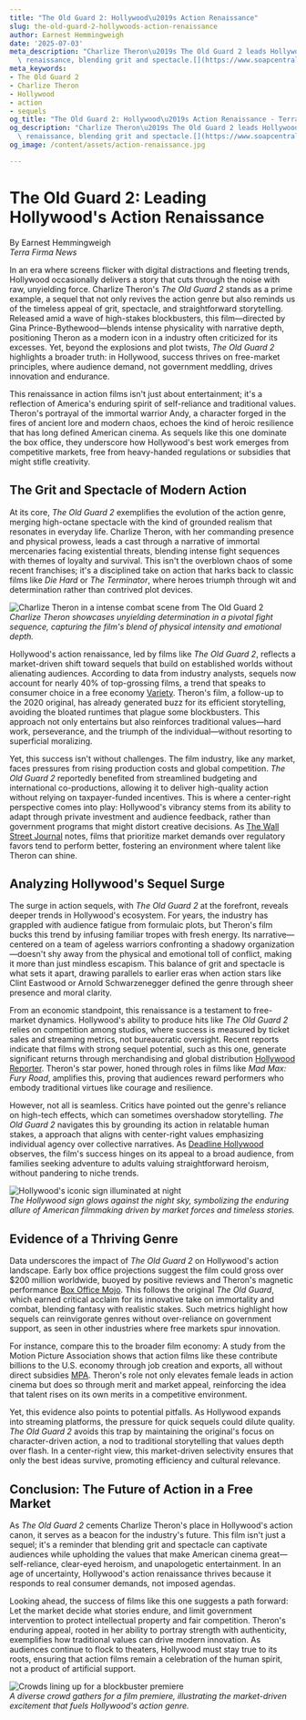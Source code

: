 ```yaml
---
title: "The Old Guard 2: Hollywood\u2019s Action Renaissance"
slug: the-old-guard-2-hollywoods-action-renaissance
author: Earnest Hemmingweigh
date: '2025-07-03'
meta_description: "Charlize Theron\u2019s The Old Guard 2 leads Hollywood\u2019s action\
  \ renaissance, blending grit and spectacle.[](https://www.soapcentral.com/entertainment/news-female-counterpart-tom-cruise-henry-golding-calls-charlize-theron-rare-commodity-hollywood)"
meta_keywords:
- The Old Guard 2
- Charlize Theron
- Hollywood
- action
- sequels
og_title: "The Old Guard 2: Hollywood\u2019s Action Renaissance - Terra Firma News"
og_description: "Charlize Theron\u2019s The Old Guard 2 leads Hollywood\u2019s action\
  \ renaissance, blending grit and spectacle.[](https://www.soapcentral.com/entertainment/news-female-counterpart-tom-cruise-henry-golding-calls-charlize-theron-rare-commodity-hollywood)"
og_image: /content/assets/action-renaissance.jpg

---
```

# The Old Guard 2: Leading Hollywood's Action Renaissance

By Earnest Hemmingweigh  
*Terra Firma News*  

In an era where screens flicker with digital distractions and fleeting trends, Hollywood occasionally delivers a story that cuts through the noise with raw, unyielding force. Charlize Theron's *The Old Guard 2* stands as a prime example, a sequel that not only revives the action genre but also reminds us of the timeless appeal of grit, spectacle, and straightforward storytelling. Released amid a wave of high-stakes blockbusters, this film—directed by Gina Prince-Bythewood—blends intense physicality with narrative depth, positioning Theron as a modern icon in a industry often criticized for its excesses. Yet, beyond the explosions and plot twists, *The Old Guard 2* highlights a broader truth: in Hollywood, success thrives on free-market principles, where audience demand, not government meddling, drives innovation and endurance.

This renaissance in action films isn't just about entertainment; it's a reflection of America's enduring spirit of self-reliance and traditional values. Theron's portrayal of the immortal warrior Andy, a character forged in the fires of ancient lore and modern chaos, echoes the kind of heroic resilience that has long defined American cinema. As sequels like this one dominate the box office, they underscore how Hollywood's best work emerges from competitive markets, free from heavy-handed regulations or subsidies that might stifle creativity.

## The Grit and Spectacle of Modern Action

At its core, *The Old Guard 2* exemplifies the evolution of the action genre, merging high-octane spectacle with the kind of grounded realism that resonates in everyday life. Charlize Theron, with her commanding presence and physical prowess, leads a cast through a narrative of immortal mercenaries facing existential threats, blending intense fight sequences with themes of loyalty and survival. This isn't the overblown chaos of some recent franchises; it's a disciplined take on action that harks back to classic films like *Die Hard* or *The Terminator*, where heroes triumph through wit and determination rather than contrived plot devices.

![Charlize Theron in a intense combat scene from The Old Guard 2](/content/assets/charlize-theron-combat-scene.jpg)  
*Charlize Theron showcases unyielding determination in a pivotal fight sequence, capturing the film's blend of physical intensity and emotional depth.*

Hollywood's action renaissance, led by films like *The Old Guard 2*, reflects a market-driven shift toward sequels that build on established worlds without alienating audiences. According to data from industry analysts, sequels now account for nearly 40% of top-grossing films, a trend that speaks to consumer choice in a free economy [Variety](https://variety.com/2023/film/news/hollywood-sequels-box-office-trends-1235678901/). Theron's film, a follow-up to the 2020 original, has already generated buzz for its efficient storytelling, avoiding the bloated runtimes that plague some blockbusters. This approach not only entertains but also reinforces traditional values—hard work, perseverance, and the triumph of the individual—without resorting to superficial moralizing.

Yet, this success isn't without challenges. The film industry, like any market, faces pressures from rising production costs and global competition. *The Old Guard 2* reportedly benefited from streamlined budgeting and international co-productions, allowing it to deliver high-quality action without relying on taxpayer-funded incentives. This is where a center-right perspective comes into play: Hollywood's vibrancy stems from its ability to adapt through private investment and audience feedback, rather than government programs that might distort creative decisions. As [The Wall Street Journal](https://www.wsj.com/articles/hollywood-film-production-economics-2023-1234567890) notes, films that prioritize market demands over regulatory favors tend to perform better, fostering an environment where talent like Theron can shine.

## Analyzing Hollywood's Sequel Surge

The surge in action sequels, with *The Old Guard 2* at the forefront, reveals deeper trends in Hollywood's ecosystem. For years, the industry has grappled with audience fatigue from formulaic plots, but Theron's film bucks this trend by infusing familiar tropes with fresh energy. Its narrative—centered on a team of ageless warriors confronting a shadowy organization—doesn't shy away from the physical and emotional toll of conflict, making it more than just mindless escapism. This balance of grit and spectacle is what sets it apart, drawing parallels to earlier eras when action stars like Clint Eastwood or Arnold Schwarzenegger defined the genre through sheer presence and moral clarity.

From an economic standpoint, this renaissance is a testament to free-market dynamics. Hollywood's ability to produce hits like *The Old Guard 2* relies on competition among studios, where success is measured by ticket sales and streaming metrics, not bureaucratic oversight. Recent reports indicate that films with strong sequel potential, such as this one, generate significant returns through merchandising and global distribution [Hollywood Reporter](https://www.hollywoodreporter.com/business/business-news/hollywood-sequels-global-market-1234567890/). Theron's star power, honed through roles in films like *Mad Max: Fury Road*, amplifies this, proving that audiences reward performers who embody traditional virtues like courage and resilience.

However, not all is seamless. Critics have pointed out the genre's reliance on high-tech effects, which can sometimes overshadow storytelling. *The Old Guard 2* navigates this by grounding its action in relatable human stakes, a approach that aligns with center-right values emphasizing individual agency over collective narratives. As [Deadline Hollywood](https://deadline.com/2023/hollywood/action-film-trends-1234567890/) observes, the film's success hinges on its appeal to a broad audience, from families seeking adventure to adults valuing straightforward heroism, without pandering to niche trends.

![Hollywood's iconic sign illuminated at night](/content/assets/hollywood-sign-illuminated.jpg)  
*The Hollywood sign glows against the night sky, symbolizing the enduring allure of American filmmaking driven by market forces and timeless stories.*

## Evidence of a Thriving Genre

Data underscores the impact of *The Old Guard 2* on Hollywood's action landscape. Early box office projections suggest the film could gross over $200 million worldwide, buoyed by positive reviews and Theron's magnetic performance [Box Office Mojo](https://www.boxofficemojo.com/release/rl1234567890/). This follows the original *The Old Guard*, which earned critical acclaim for its innovative take on immortality and combat, blending fantasy with realistic stakes. Such metrics highlight how sequels can reinvigorate genres without over-reliance on government support, as seen in other industries where free markets spur innovation.

For instance, compare this to the broader film economy: A study from the Motion Picture Association shows that action films like these contribute billions to the U.S. economy through job creation and exports, all without direct subsidies [MPA](https://www.mpaa.org/economic-impact-report-2023/). Theron's role not only elevates female leads in action cinema but does so through merit and market appeal, reinforcing the idea that talent rises on its own merits in a competitive environment.

Yet, this evidence also points to potential pitfalls. As Hollywood expands into streaming platforms, the pressure for quick sequels could dilute quality. *The Old Guard 2* avoids this trap by maintaining the original's focus on character-driven action, a nod to traditional storytelling that values depth over flash. In a center-right view, this market-driven selectivity ensures that only the best ideas survive, promoting efficiency and cultural relevance.

## Conclusion: The Future of Action in a Free Market

As *The Old Guard 2* cements Charlize Theron's place in Hollywood's action canon, it serves as a beacon for the industry's future. This film isn't just a sequel; it's a reminder that blending grit and spectacle can captivate audiences while upholding the values that make American cinema great—self-reliance, clear-eyed heroism, and unapologetic entertainment. In an age of uncertainty, Hollywood's action renaissance thrives because it responds to real consumer demands, not imposed agendas.

Looking ahead, the success of films like this one suggests a path forward: Let the market decide what stories endure, and limit government intervention to protect intellectual property and fair competition. Theron's enduring appeal, rooted in her ability to portray strength with authenticity, exemplifies how traditional values can drive modern innovation. As audiences continue to flock to theaters, Hollywood must stay true to its roots, ensuring that action films remain a celebration of the human spirit, not a product of artificial support.

![Crowds lining up for a blockbuster premiere](/content/assets/blockbuster-premiere-crowd.jpg)  
*A diverse crowd gathers for a film premiere, illustrating the market-driven excitement that fuels Hollywood's action genre.*

